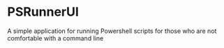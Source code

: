 # PSRunnerUI
A simple application for running Powershell scripts for those who are not comfortable with a command line 
